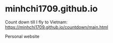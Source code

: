 # minhchi1709.github.io
Count down till I fly to Vietnam: <https://minhchi1709.github.io/countdown/main.html>


Personal website
